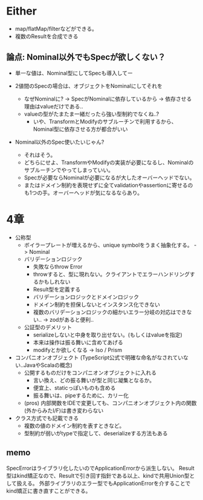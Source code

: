 # Either

- map/flatMap/filterなどができる。
- 複数のResultを合成できる


## 論点: Nominal以外でもSpecが欲しくない？

- 単一な値は、Nominal型にしてSpecも導入してー
- 2値間のSpecの場合は、オブジェクトをNominalにしてそれを
  - なぜNominalに? -> SpecがNominalに依存しているから -> 依存させる理由はvalueだけである..
  - valueの型がたまたま一緒だったら強い型制約でなくね..?
    - いや、TransformとModifyのサブルーチンで利用するから、Nominal型に依存させる方が都合がいい

- Nominal以外のSpec使いたいじゃん?
  - それはそう。
  - どちらにせよ、TransformやModifyの実装が必要になるし、Nominalのサブルーチンでやってしまっていい。
  - Specが必要ならNominalが必要になるが大したオーバーヘッドでない。
  - またはドメイン制約を表現せずに全てvalidationやassertionに寄せるのも1つの手。オーバーヘッドが気になるならあり。

# 4章

- 公称型
  - ボイラープレートが増えるから、unique symbolをうまく抽象化する。 -> Nominal
  - バリデーションロジック
    - 失敗ならthrow Error
    - throwすると、型に現れない。クライアントでエラーハンドリングするかもしれない
    - Result型を定義する
    - バリデーションロジックとドメインロジック
    - ドメイン制約を担保しないとインスタンス化できない
    - 複数のバリデーションロジックの細かいエラー分岐の対応はできない.. -> zodがあると便利..
  - 公証型のデメリット
    - serializeしないと中身を取り出せない。(もしくはvalueを指定)
    - 本来は操作は振る舞いに含めてあげる
    - modifyとか欲しくなる -> Iso / Prism
- コンパニオンオブジェクト (TypeScript公式で明確な命名がなされていない..JavaやScalaの概念)
  - 公開するものだけをコンパニオンオブジェクトに入れる
    - 言い換え、どの振る舞いが型と同じ凝集となるか。
    - 便宜上、staticっぽいものも含める
    - 振る舞いは、pipeするために、カリー化
  - (pros) 内部関数をIDEで変更しても、コンパニオンオブジェクト内の関数(外からみたI/F)は書き変わらない
- クラス方式でも記載できる
  - 複数の値のドメイン制約を表すときなど。
  - 型制約が弱いがtypeで指定して、deserializeする方法もある

## memo

SpecErrorはライブラリ化したいのでApplicationErrorから派生しない。
Result型はkind矯正なので、Resultで引き回す指針である以上、kindで共用Union型として扱える。
外部ライブラリのエラー型でもApplicationErrorを介することでkind矯正に書き直すことができる。
